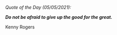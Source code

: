*Quote of the Day (05/05/2021):*

_**Do not be afraid to give up the good for the great.**_

Kenny Rogers